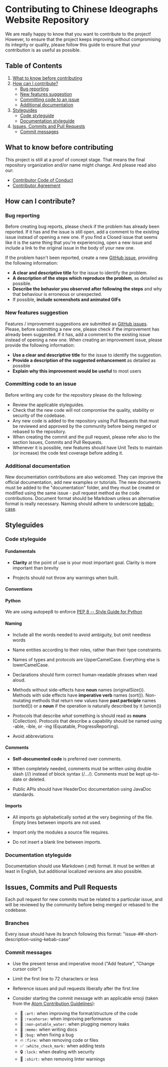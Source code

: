 # Contributing to Chinese Ideographs Website Repository

We are really happy to know that you want to contribute to the project!
However, to ensure that the project keeps improving without compromising its integrity or quality, please follow this guide to ensure that your contribution is as useful as possible.

## Table of Contents

1. [What to know before contributing](#what-to-know-before-contributing)
2. [How can I contribute?](#how-can-i-contribute)
    - [Bug reporting](#bug-reporting)
    - [New features suggestion](#new-features-suggestion)
    - [Committing code to an issue](#committing-code-to-an-issue)
    - [Additional documentation](#additional-documentation)
3. [Styleguides](#styleguides)
    - [Code styleguide](#code-styleguide)
    - [Documentation styleguide](#documentation-styleguide)
4. [Issues, Commits and Pull Requests](#issues-commits-and-pull-requests)
    - [Commit messages](#commit-messages)

## What to know before contributing

This project is still at a proof of concept stage. That means the final repository organization and/or name might change. And please read also our:

- [Contributor Code of Conduct](documentation/Contributor_Code_of_Conduct.md)
- [Contributor Agreement](licensing/contributor_agreement_v01.md)

## How can I contribute?

### Bug reporting

Before creating bug reports, please check if the problem has already been reported. If it has and the issue is still open, add a comment to the existing issue instead of opening a new one. If you find a Closed issue that seems like it is the same thing that you're experiencing, open a new issue and include a link to the original issue in the body of your new one.

If the problem hasn't been reported, create a new [GitHub issue](https://guides.github.com/features/issues/), providing the following information:

- **A clear and descriptive title**  for the issue to identify the problem.
- **A description of the steps which reproduce the problem**, as detailed as possible.
- **Describe the behavior you observed after following the steps**  and why that behaviour is erroneous or unexpected.
- If possible, **include screenshots and animated GIFs**  

### New features suggestion

Features / improvement suggestions are submitted as  [GitHub issues](https://guides.github.com/features/issues/).  Please, before submitting a new one, please check if the improvement has already been suggested. If it has, add a comment to the existing issue instead of opening a new one.
When creating an improvement issue, please provide the following information:

- **Use a clear and descriptive title** for the issue to identify the suggestion.
- **Provide a description of the suggested enhancement** as detailed as possible
- **Explain why this improvement would be useful** to most users

### Committing code to an issue

Before writing any code for the repository please do the following:  

- Review the applicable styleguides.
- Check that the new code will not compromise the quality, stability or security of the codebase.
- Any new code is added to the repository using Pull Requests that must be reviewed and approved by the community before being merged or rebased to the repository.
- When creating the commit and the pull request, please refer also to the section Issues, Commits and Pull Requests.
- Whenever it is possible, new features should have Unit Tests to maintain (or increase) the code test coverage before adding it.

### Additional documentation

New documentation contributions are also welcomed. They can improve the official documentation, add new examples or tutorials.
The new documents must be added to the "documentation" folder, and they must be created or modified using the same issue - pull request method as the code contributions.
Document format should be Markdown unless an alternative format is really necessary. Naming should adhere to underscore [kebab-case](https://en.wikipedia.org/wiki/Letter_case#Special_case_styles).

## Styleguides

### Code styleguide

#### Fundamentals

- **Clarity** at the point of use is your most important goal. Clarity is more important than brevity

- Projects should not throw any warnings when built.

#### Conventions

#### Python

We are using autopep8 to enforce [PEP 8 -- Style Guide for Python](https://www.python.org/dev/peps/pep-0008/)

#### Naming

- Include all the words needed to avoid ambiguity, but omit needless words

- Name entities according to their roles, rather than their type constraints.

- Names of types and protocols are UpperCamelCase. Everything else is lowerCamelCase.

- Declarations should form correct human-readable phrases when read aloud.

- Methods without side-effects have **noun** names (originalSize()). Methods with side effects have **imperative verb** names (sort()). Non-mutating methods that return new values have **past participle** names (sorted()) or a **noun** if the operation is naturally described by it (union())

- Protocols that describe *what* something is should read as **nouns**  (Collection). Protocols that describe a capability should be named using -able, -ible, or -ing (Equatable, ProgressReporting).

- Avoid abbreviations

#### Comments

- **Self-documented code** is preferred over comments.

- When completely needed, comments must be written using double slash (//) instead of block syntax (/*...*/). Comments must be kept up-to-date or deleted.

- Public APIs should have HeaderDoc documentation using JavaDoc standards.

#### Imports

- All imports go alphabetically sorted at the very beginning of the file. Empty lines between imports are not used.

- Import only the modules a source file requires.

- Do not insert a blank line between imports.

### Documentation styleguide

Documentation should use Markdown (.md) format. It must be written at least in English, but additional localized versions are also possible.

## Issues, Commits and Pull Requests

Each pull request for new commits must be related to a particular issue, and will be reviewed by the community before being merged or rebased to the codebase.

### Branches

Every issue should have its branch following this format: "issue-##-short-description-using-kebab-case"

### Commit messages

- Use the present tense and imperative mood ("Add feature", "Change cursor color")
- Limit the first line to 72 characters or less
- Reference issues and pull requests liberally after the first line
- Consider starting the commit message with an applicable emoji (taken from the [Atom Contribution Guidelines](https://github.com/atom/atom/blob/master/CONTRIBUTING.md)):

  - :art: `:art:` when improving the format/structure of the code
  - :racehorse: `:racehorse:` when improving performance
  - :non-potable_water: `:non-potable_water:` when plugging memory leaks
  - :memo: `:memo:` when writing docs
  - :bug: `:bug:` when fixing a bug
  - :fire: `:fire:` when removing code or files
  - :white_check_mark: `:white_check_mark:` when adding tests
  - :lock: `:lock:` when dealing with security
  - :shirt: `:shirt:` when removing linter warnings
